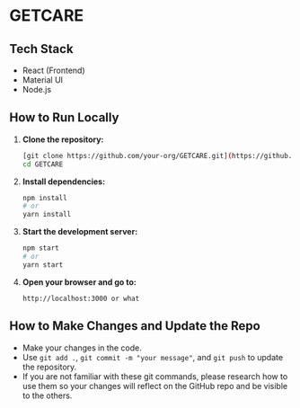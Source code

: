 # GETCARE

## Tech Stack
- React (Frontend)
- Material UI
- Node.js

## How to Run Locally

1. **Clone the repository:**
   ```bash
   [git clone https://github.com/your-org/GETCARE.git](https://github.com/najdzx/GetCare.git)](https://github.com/najdzx/GetCare.git)
   cd GETCARE
   ```

2. **Install dependencies:**
   ```bash
   npm install
   # or
   yarn install
   ```

3. **Start the development server:**
   ```bash
   npm start
   # or
   yarn start
   ```

4. **Open your browser and go to:**
   ```
   http://localhost:3000 or what
   ```

## How to Make Changes and Update the Repo

- Make your changes in the code.
- Use `git add .`, `git commit -m "your message"`, and `git push` to update the repository.
- If you are not familiar with these git commands, please research how to use them so your changes will reflect on the GitHub repo and be visible to the others.

